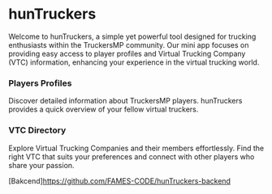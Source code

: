 # hunTruckers

Welcome to hunTruckers, a simple yet powerful tool designed for
trucking enthusiasts within the TruckersMP community. Our mini app
focuses on providing easy access to player profiles and Virtual
Trucking Company (VTC) information, enhancing your experience in the
virtual trucking world.

### Players Profiles

Discover detailed information about TruckersMP players. hunTruckers
provides a quick overview of your fellow virtual truckers.

### VTC Directory

Explore Virtual Trucking Companies and their members effortlessly.
Find the right VTC that suits your preferences and connect with other
players who share your passion.

[Bakcend]https://github.com/FAMES-CODE/hunTruckers-backend
